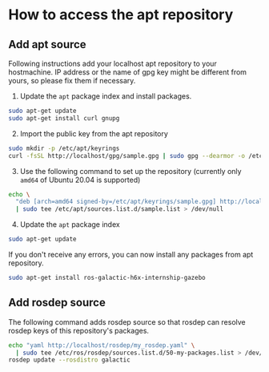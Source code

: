 # How to access the apt repository

## Add apt source

Following instructions add your localhost apt repository to your hostmachine. IP address or the name of gpg key might be different from yours, so please fix them if necessary.

1. Update the `apt` package index and install packages.

```sh
sudo apt-get update
sudo apt-get install curl gnupg
```

2. Import the public key from the apt repository

```sh
sudo mkdir -p /etc/apt/keyrings
curl -fsSL http://localhost/gpg/sample.gpg | sudo gpg --dearmor -o /etc/apt/keyrings/sample.gpg
```

3. Use the following command to set up the repository (currently only `amd64` of Ubuntu 20.04 is supported)

```sh
echo \
  "deb [arch=amd64 signed-by=/etc/apt/keyrings/sample.gpg] http://localhost/ stable main" \
  | sudo tee /etc/apt/sources.list.d/sample.list > /dev/null
```

4. Update the `apt` package index

```sh
sudo apt-get update
```

If you don't receive any errors, you can now install any packages from apt repository.

```sh
sudo apt-get install ros-galactic-h6x-internship-gazebo
```

## Add rosdep source

The following command adds rosdep source so that rosdep can resolve rosdep keys of this repository's packages.

```sh
echo "yaml http://localhost/rosdep/my_rosdep.yaml" \
  | sudo tee /etc/ros/rosdep/sources.list.d/50-my-packages.list > /dev/null
rosdep update --rosdistro galactic
```
